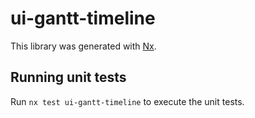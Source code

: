 # ui-gantt-timeline

This library was generated with [Nx](https://nx.dev).

## Running unit tests

Run `nx test ui-gantt-timeline` to execute the unit tests.
